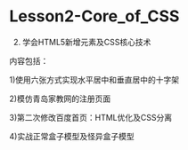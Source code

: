 # Lesson2-Core_of_CSS
2. 学会HTML5新增元素及CSS核心技术

内容包括：

1)使用六张方式实现水平居中和垂直居中的十字架

2)模仿青岛家教网的注册页面

3)第二次修改百度首页：HTML优化及CSS分离

4)实战正常盒子模型及怪异盒子模型
